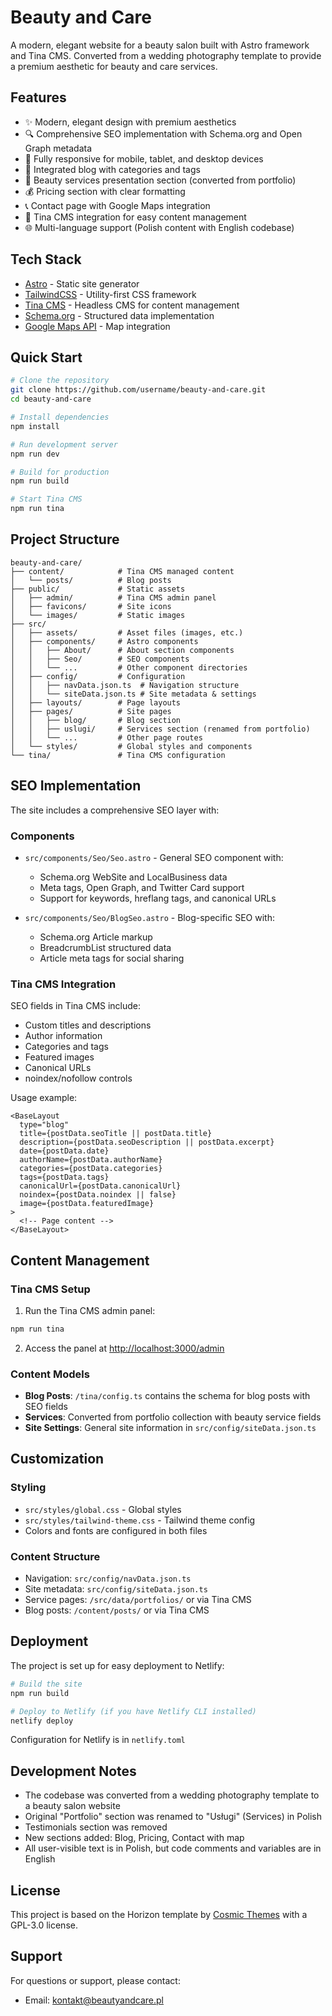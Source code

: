 # Beauty and Care

A modern, elegant website for a beauty salon built with Astro framework and Tina CMS. Converted from a wedding photography template to provide a premium aesthetic for beauty and care services.

## Features

- ✨ Modern, elegant design with premium aesthetics
- 🔍 Comprehensive SEO implementation with Schema.org and Open Graph metadata
- 📱 Fully responsive for mobile, tablet, and desktop devices
- 📝 Integrated blog with categories and tags
- 💼 Beauty services presentation section (converted from portfolio)
- 💰 Pricing section with clear formatting
- 📞 Contact page with Google Maps integration
- 🔄 Tina CMS integration for easy content management
- 🌐 Multi-language support (Polish content with English codebase)

## Tech Stack

- [Astro](https://astro.build/) - Static site generator
- [TailwindCSS](https://tailwindcss.com/) - Utility-first CSS framework
- [Tina CMS](https://tina.io/) - Headless CMS for content management
- [Schema.org](https://schema.org/) - Structured data implementation
- [Google Maps API](https://developers.google.com/maps) - Map integration

## Quick Start

```bash
# Clone the repository
git clone https://github.com/username/beauty-and-care.git
cd beauty-and-care

# Install dependencies
npm install

# Run development server
npm run dev

# Build for production
npm run build

# Start Tina CMS
npm run tina
```

## Project Structure

```
beauty-and-care/
├── content/            # Tina CMS managed content
│   └── posts/          # Blog posts
├── public/             # Static assets
│   ├── admin/          # Tina CMS admin panel
│   ├── favicons/       # Site icons
│   └── images/         # Static images
├── src/
│   ├── assets/         # Asset files (images, etc.)
│   ├── components/     # Astro components
│   │   ├── About/      # About section components
│   │   ├── Seo/        # SEO components
│   │   └── ...         # Other component directories
│   ├── config/         # Configuration
│   │   ├── navData.json.ts  # Navigation structure
│   │   └── siteData.json.ts # Site metadata & settings
│   ├── layouts/        # Page layouts
│   ├── pages/          # Site pages
│   │   ├── blog/       # Blog section
│   │   ├── uslugi/     # Services section (renamed from portfolio)
│   │   └── ...         # Other page routes
│   └── styles/         # Global styles and components
└── tina/               # Tina CMS configuration
```

## SEO Implementation

The site includes a comprehensive SEO layer with:

### Components

- `src/components/Seo/Seo.astro` - General SEO component with:

  - Schema.org WebSite and LocalBusiness data
  - Meta tags, Open Graph, and Twitter Card support
  - Support for keywords, hreflang tags, and canonical URLs

- `src/components/Seo/BlogSeo.astro` - Blog-specific SEO with:
  - Schema.org Article markup
  - BreadcrumbList structured data
  - Article meta tags for social sharing

### Tina CMS Integration

SEO fields in Tina CMS include:

- Custom titles and descriptions
- Author information
- Categories and tags
- Featured images
- Canonical URLs
- noindex/nofollow controls

Usage example:

```astro
<BaseLayout
  type="blog"
  title={postData.seoTitle || postData.title}
  description={postData.seoDescription || postData.excerpt}
  date={postData.date}
  authorName={postData.authorName}
  categories={postData.categories}
  tags={postData.tags}
  canonicalUrl={postData.canonicalUrl}
  noindex={postData.noindex || false}
  image={postData.featuredImage}
>
  <!-- Page content -->
</BaseLayout>
```

## Content Management

### Tina CMS Setup

1. Run the Tina CMS admin panel:

```bash
npm run tina
```

2. Access the panel at [http://localhost:3000/admin](http://localhost:3000/admin)

### Content Models

- **Blog Posts**: `/tina/config.ts` contains the schema for blog posts with SEO fields
- **Services**: Converted from portfolio collection with beauty service fields
- **Site Settings**: General site information in `src/config/siteData.json.ts`

## Customization

### Styling

- `src/styles/global.css` - Global styles
- `src/styles/tailwind-theme.css` - Tailwind theme config
- Colors and fonts are configured in both files

### Content Structure

- Navigation: `src/config/navData.json.ts`
- Site metadata: `src/config/siteData.json.ts`
- Service pages: `/src/data/portfolios/` or via Tina CMS
- Blog posts: `/content/posts/` or via Tina CMS

## Deployment

The project is set up for easy deployment to Netlify:

```bash
# Build the site
npm run build

# Deploy to Netlify (if you have Netlify CLI installed)
netlify deploy
```

Configuration for Netlify is in `netlify.toml`

## Development Notes

- The codebase was converted from a wedding photography template to a beauty salon website
- Original "Portfolio" section was renamed to "Usługi" (Services) in Polish
- Testimonials section was removed
- New sections added: Blog, Pricing, Contact with map
- All user-visible text is in Polish, but code comments and variables are in English

## License

This project is based on the Horizon template by [Cosmic Themes](https://cosmicthemes.com/) with a GPL-3.0 license.

## Support

For questions or support, please contact:

- Email: kontakt@beautyandcare.pl
